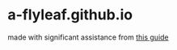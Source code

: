 # a-flyleaf.github.io

made with significant assistance from [this guide](http://jmcglone.com/guides/github-pages/)
